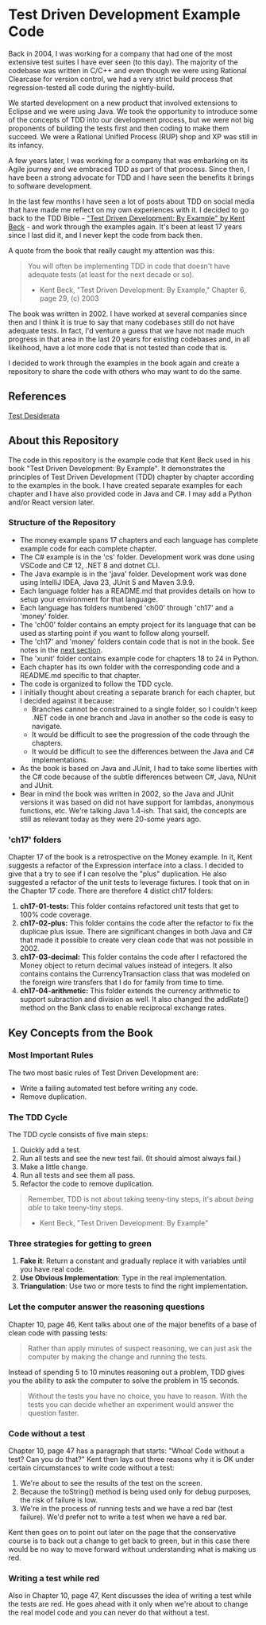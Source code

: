 # Test Driven Development Example Code

Back in 2004, I was working for a company that had one of the most extensive test suites I have ever seen (to this day). The majority of 
the codebase was written in C/C++ and even though we were using Rational Clearcase for version control, we had a very strict build
process that regression-tested all code during the nightly-build. 

We started development on a new product that involved extensions to Eclipse and we were using Java. We took the opportunity to
introduce some of the concepts of TDD into our development process, but we were not big proponents of building the tests first and then coding to make them succeed. 
We were a Rational Unified Process (RUP) shop and XP was still in its infancy.

A few years later, I was working for a company that was embarking on its Agile journey and we embraced TDD as part of that process. Since then, I have been a strong 
advocate for TDD and I have seen the benefits it brings to software development.

In the last few months I have seen a lot of posts about TDD on social media that have made me reflect on my own experiences with it. I decided to go back to the 
TDD Bible - ["Test Driven Development: By Example" by Kent Beck](https://a.co/d/5tOeg2z) - and work through the examples again. It's been at least 17 years since I last did it, and I never kept the code from back then.

A quote from the book that really caught my attention was this:
> You will often be implementing TDD in code that doesn't have adequate tests (at least for the next decade or so).
> - Kent Beck, "Test Driven Development: By Example," Chapter 6, page 29, (c) 2003

The book was written in 2002. I have worked at several companies since then and I think it is true to say that many codebases
still do not have adequate tests. In fact, I'd venture a guess that we have not made much progress in that area in the last 20
years for existing codebases and, in all likelihood, have a lot more code that is not tested than code that is.

I decided to work through the examples in the book again and create a repository to share the code with others who may want to do the same.

## References
[Test Desiderata](https://kentbeck.github.io/TestDesiderata/)

## About this Repository

The code in this repository is the example code that Kent Beck used in his book "Test Driven Development: By Example". 
It demonstrates the principles of Test Driven Development (TDD) chapter by chapter according to the examples in the book.
I have created separate examples for each chapter and I have also provided code in Java and C#. I may add a Python and/or React version later.

### Structure of the Repository
- The money example spans 17 chapters and each language has complete example code for each complete chapter.
- The C# example is in the 'cs' folder. Development work was done using VSCode and C# 12, .NET 8 and dotnet CLI.
- The Java example is in the 'java' folder. Development work was done using IntelliJ IDEA, Java 23, JUnit 5 and Maven 3.9.9.
- Each language folder has a README.md that provides details on how to setup your environment for that language.
- Each language has folders numbered 'ch00' through 'ch17' and a 'money' folder.
- The 'ch00' folder contains an empty project for its language that can be used as starting point if you want to follow along yourself.
- The 'ch17' and 'money' folders contain code that is not in the book. See notes in the [next section](https://github.com/The-Software-Gorilla/tdd-examples#ch17-and-money-folders).
- The 'xunit' folder contains example code for chapters 18 to 24 in Python.
- Each chapter has its own folder with the corresponding code and a README.md specific to that chapter.
- The code is organized to follow the TDD cycle.
- I initially thought about creating a separate branch for each chapter, but I decided against it because:
  - Branches cannot be constrained to a single folder, so I couldn't keep .NET code in one branch and Java in another so the code is easy to navigate.
  - It would be difficult to see the progression of the code through the chapters.
  - It would be difficult to see the differences between the Java and C# implementations.
- As the book is based on Java and JUnit, I had to take some liberties with the C# code because of the subtle differences between C#, Java, NUnit and JUnit.
- Bear in mind the book was written in 2002, so the Java and JUnit versions it was based on did not have support for lambdas, anonymous functions, etc. We're talking Java 1.4-ish. That said, the concepts are still as relevant today as they were 20-some years ago.

### 'ch17' folders
Chapter 17 of the book is a retrospective on the Money example. In it, Kent suggests a refactor of the Expression interface into a class. I decided to give that a try to see if I can resolve the "plus" duplication. He also suggested a refactor of the unit tests to leverage fixtures. I took that on in the Chapter 17 code. There are therefore 4 distict ch17 folders:
1. **ch17-01-tests:** This folder contains refactored unit tests that get to 100% code coverage.
2. **ch17-02-plus:** This folder contains the code after the refactor to fix the duplicae plus issue. There are significant changes in both Java and C# that made it possible to create very clean code that was not possible in 2002.
3. **ch17-03-decimal:** This folder contains the code after I refactored the Money object to return decimal values instead of integers. It also contains contains the CurrencyTransaction class that was modeled on the foreign wire transfers that I do for family from time to time. 
4. **ch17-04-arithmetic:** This folder extends the currency arithmetic to support subraction and division as well. It also changed the addRate() method on the Bank class to enable reciprocal exchange rates.

## Key Concepts from the Book

### Most Important Rules
The two most basic rules of Test Driven Development are:
- Write a failing automated test before writing any code.
- Remove duplication.

### The TDD Cycle
The TDD cycle consists of five main steps:
1. Quickly add a test.
2. Run all tests and see the new test fail. (It should almost always fail.)
3. Make a little change.
4. Run all tests and see them all pass.
5. Refactor the code to remove duplication.
> Remember, TDD is not about taking teeny-tiny steps, it's about *being able* to take teeny-tiny steps.
> - Kent Beck, "Test Driven Development: By Example"

### Three strategies for getting to green
1. **Fake it**: Return a constant and gradually replace it with variables until you have real code.
2. **Use Obvious Implementation**: Type in the real implementation.
3. **Triangulation**: Use two or more tests to find the right implementation.

### Let the computer answer the reasoning questions
Chapter 10, page 46, Kent talks about one of the major benefits of a base of clean code with passing tests:
> Rather than apply minutes of suspect reasoning, we can just ask the computer by making the change and running the tests.

Instead of spending 5 to 10 minutes reasoning out a problem, TDD gives you the ability to ask the computer to solve the problem in 15 seconds. 
> Without the tests you have no choice, you have to reason. With the tests you can decide whether an experiment would answer the question faster.

### Code without a test
Chapter 10, page 47 has a paragraph that starts: "Whoa! Code without a test? Can you do that?" Kent then lays out three reasons 
why it is OK under certain circumstances to write code without a test:
1. We're about to see the results of the test on the screen.
2. Because the toString() method is being used only for debug purposes, the risk of failure is low.
3. We're in the process of running tests and we have a red bar (test failure). We'd prefer not to write a test when we have a red bar.

Kent then goes on to point out later on the page that the conservative course is to back out a change to get back to green, but in this case there would be no way to move forward without understanding what is making us red.

### Writing a test while red
Also in Chapter 10, page 47, Kent discusses the idea of writing a test while the tests are red. He goes ahead with it only when we're about to change the real model code and you can never do that without a test.

